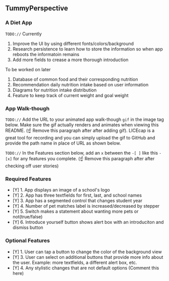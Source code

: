 ## TummyPerspective

### A Diet App

`TODO://` 
Currently
1. Improve the UI by using different fonts/colors/background
2. Research persistence to learn how to store the information so when app reboots the informatoin remains
3. Add more fields to crease a more thorough introduction

To be worked on later
1. Database of common food and their corresponding nutrition
2. Recommendation daily nutrition intake based on user information
3. Diagrams for nutrition intake distribution
4. Feature to keep track of current weight and goal weight

### App Walk-though

`TODO://` Add the URL to your animated app walk-though `gif` in the image tag below. Make sure the gif actually renders and animates when viewing this README. (☝️ Remove this paragraph after after adding gif). LICEcap is a great tool for recording and you can simply upload the gif to GitHub and provide the path name in place of URL as shown below.

<!-- <img src="YOUR_GIF_URL_HERE" width=200><br> OR <img src="YOUR_GIF_PATH" width=200><br> -->

`TODO://` In the Features section below, add an `x` between the `-[ ]` like this `- [x]` for any features you complete. (☝️ Remove this paragraph after after checking off user stories)

### Required Features

- [Y] 1. App displays an image of a school's logo
- [Y] 2. App has three textfields for first, last, and school names
- [Y] 3. App has a segmented control that changes student year
- [Y] 4. Number of pet matches label is increased/decreased by stepper
- [Y] 5. Switch makes a statement about wanting more pets or not(true/false) 
- [Y] 6. Introduce yourself button shows alert box with an introduciton and dismiss button

### Optional Features

- [Y] 1. User can tap a button to change the color of the background view
- [Y] 3. User can select on additional buttons that provide more info about the user. Example: more textfields, a different alert box, etc.
- [Y] 4. Any stylistic changes that are not default options (Comment this here)
